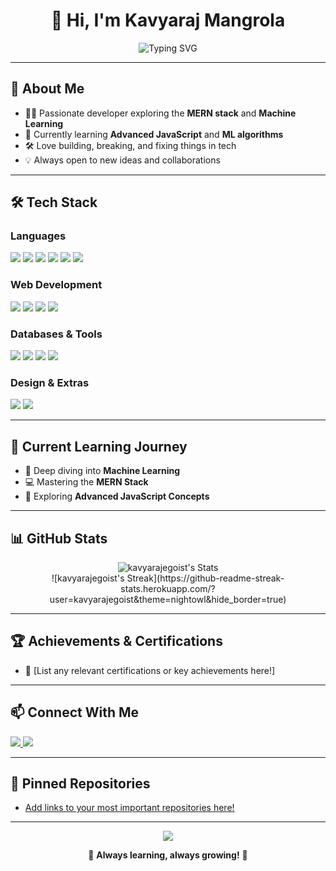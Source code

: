 <h1 align="center">👋 Hi, I'm Kavyaraj Mangrola</h1>
<p align="center">
  <img src="https://readme-typing-svg.demolab.com?font=Fira+Code&size=28&pause=1000&color=61DAFB&center=true&vCenter=true&width=435&lines=Full+Stack+Developer;MERN+%7C+Machine+Learning+Enthusiast;Always+Learning+%F0%9F%9A%80" alt="Typing SVG" />
</p>

---

## 🚀 About Me

- 🧑‍💻 Passionate developer exploring the **MERN stack** and **Machine Learning**
- 🌱 Currently learning **Advanced JavaScript** and **ML algorithms**
- 🛠️ Love building, breaking, and fixing things in tech
- 💡 Always open to new ideas and collaborations

---

## 🛠️ Tech Stack

### Languages
<p>
  <img src="https://img.shields.io/badge/C-00599C?style=for-the-badge&logo=c&logoColor=white"/>
  <img src="https://img.shields.io/badge/C++-00599C?style=for-the-badge&logo=cplusplus&logoColor=white"/>
  <img src="https://img.shields.io/badge/JavaScript-F7DF1E?style=for-the-badge&logo=javascript&logoColor=black"/>
  <img src="https://img.shields.io/badge/Java-ED8B00?style=for-the-badge&logo=java&logoColor=white"/>
  <img src="https://img.shields.io/badge/Python-3776AB?style=for-the-badge&logo=python&logoColor=white"/>
  <img src="https://img.shields.io/badge/TypeScript-007ACC?style=for-the-badge&logo=typescript&logoColor=white"/>
</p>

### Web Development
<p>
  <img src="https://img.shields.io/badge/Node.js-43853D?style=for-the-badge&logo=node.js&logoColor=white"/>
  <img src="https://img.shields.io/badge/React-20232A?style=for-the-badge&logo=react&logoColor=61DAFB"/>
  <img src="https://img.shields.io/badge/HTML5-E34F26?style=for-the-badge&logo=html5&logoColor=white"/>
  <img src="https://img.shields.io/badge/CSS3-1572B6?style=for-the-badge&logo=css3&logoColor=white"/>
</p>

### Databases & Tools
<p>
  <img src="https://img.shields.io/badge/MongoDB-4EA94B?style=for-the-badge&logo=mongodb&logoColor=white"/>
  <img src="https://img.shields.io/badge/MySQL-00000F?style=for-the-badge&logo=mysql&logoColor=white"/>
  <img src="https://img.shields.io/badge/Git-F05032?style=for-the-badge&logo=git&logoColor=white"/>
  <img src="https://img.shields.io/badge/Postman-FF6C37?style=for-the-badge&logo=postman&logoColor=white"/>
</p>

### Design & Extras
<p>
  <img src="https://img.shields.io/badge/Figma-F24E1E?style=for-the-badge&logo=figma&logoColor=white"/>
  <img src="https://img.shields.io/badge/Canva-00C4CC?style=for-the-badge&logo=canva&logoColor=white"/>
</p>

---

## 🌱 Current Learning Journey

- 🔬 Deep diving into **Machine Learning**
- 💻 Mastering the **MERN Stack**
- 🧠 Exploring **Advanced JavaScript Concepts**

---

## 📊 GitHub Stats

<p align="center">
  <img src="https://github-readme-stats.vercel.app/api?username=kavyarajegoist&theme=nightowl&show_icons=true&hide_border=true&count_private=true" alt="kavyarajegoist's Stats"/>
  <br>
  ![kavyarajegoist's Streak](https://github-readme-streak-stats.herokuapp.com/?user=kavyarajegoist&theme=nightowl&hide_border=true)
</p>

---

## 🏆 Achievements & Certifications

- 🥇 [List any relevant certifications or key achievements here!]

---

## 📫 Connect With Me

<p>
  <a href="https://www.linkedin.com/in/kavyaraj-mangrola/">
    <img src="https://img.shields.io/badge/LinkedIn-0077B5?style=for-the-badge&logo=linkedin&logoColor=white"/>
  </a>
  <a href="mailto:kavyarajmangrola16@gmail.com">
    <img src="https://img.shields.io/badge/Email-D14836?style=for-the-badge&logo=gmail&logoColor=white"/>
  </a>
</p>

---

## 📌 Pinned Repositories

- [Add links to your most important repositories here!](#)

---

<p align="center">
  <img src="https://capsule-render.vercel.app/api?type=waving&color=gradient&height=100&section=footer"/>
</p>

<p align="center">
  🌟 <b>Always learning, always growing!</b> 🚀
</p>
